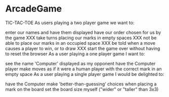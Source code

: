 # ArcadeGame

TIC-TAC-TOE
As users playing a two player game we want to:

enter our names and have them displayed
have our order chosen for us by the game
XXX take turns placing our marks in empty spaces
XXX not be able to place our marks in an occupied space
XXX be told when a move causes a player to win, or to draw
XXX start the game over without having to reset the browser
As a user playing a one player game I want to:

see the name 'Computer' displayed as my opponent
have the Computer player make moves as if it were a human player with the correct mark in an empty space
As a user playing a single player game I would be delighted to:

have the Computer make 'better-than-guessing' choices when placing a mark on the board
set the board size myself ("wider" or "taller" than 3x3)